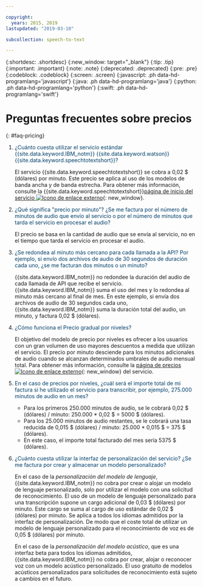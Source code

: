 ```yaml
---

copyright:
  years: 2015, 2019
lastupdated: "2019-03-10"

subcollection: speech-to-text

---
```


{:shortdesc: .shortdesc}
{:new_window: target="_blank"}
{:tip: .tip}
{:important: .important}
{:note: .note}
{:deprecated: .deprecated}
{:pre: .pre}
{:codeblock: .codeblock}
{:screen: .screen}
{:javascript: .ph data-hd-programlang='javascript'}
{:java: .ph data-hd-programlang='java'}
{:python: .ph data-hd-programlang='python'}
{:swift: .ph data-hd-programlang='swift'}

# Preguntas frecuentes sobre precios
{: #faq-pricing}

1.  <span style="color:#003F69">¿Cuánto cuesta utilizar el servicio estándar {{site.data.keyword.IBM_notm}} {{site.data.keyword.watson}} {{site.data.keyword.speechtotextshort}}?</span>

    El servicio {{site.data.keyword.speechtotextshort}} se cobra a 0,02 $ (dólares) por minuto. Este precio se aplica al uso de los modelos de banda ancha y de banda estrecha. Para obtener más información, consulte la {{site.data.keyword.speechtotextshort}}[página de inicio del servicio ![Icono de enlace externo](../../icons/launch-glyph.svg "Icono de enlace externo")](https://www.ibm.com/watson/developercloud/speech-to-text.html#pricing-block){: new_window}.

1.  <span style="color:#003F69">¿Qué significa "precio por minuto"? ¿Se me factura por el número de minutos de audio que envío al servicio o por el número de minutos que tarda el servicio en procesar el audio?</span>

    El precio se basa en la cantidad de audio que se envía al servicio, no en el tiempo que tarda el servicio en procesar el audio.

1.  <span style="color:#003F69">¿Se redondea al minuto más cercano para cada llamada a la API? Por ejemplo, si envío dos archivos de audio de 30 segundos de duración cada uno, ¿se me facturan dos minutos o un minuto?</span>

    {{site.data.keyword.IBM_notm}} no redondee la duración del audio de cada llamada de API que recibe el servicio. {{site.data.keyword.IBM_notm}} suma el uso del mes y lo redondea al minuto más cercano al final de mes. En este ejemplo, si envía dos archivos de audio de 30 segundos cada uno, {{site.data.keyword.IBM_notm}} suma la duración total del audio, un minuto, y factura 0,02 $ (dólares).

1.  <span id="graduated" style="color:#003F69">¿Cómo funciona el Precio gradual por niveles?</span>

    El objetivo del modelo de precio por niveles es ofrecer a los usuarios con un gran volumen de uso mayores descuentos a medida que utilizan el servicio. El precio por minuto desciende para los minutos adicionales de audio cuando se alcanzan determinados umbrales de audio mensual total. Para obtener más información, consulte la [página de precios ![Icono de enlace externo](../../icons/launch-glyph.svg "Icono de enlace externo")](https://{DomainName}/catalog/services/speech-to-text){: new_window} del servicio.

1.  <span style="color:#003F69">En el caso de precios por niveles, ¿cuál será el importe total de mi factura si he utilizado el servicio para transcribir, por ejemplo, 275.000 minutos de audio en un mes?</span>

    -   Para los primeros 250.000 minutos de audio, se le cobrará 0,02 $ (dólares) / minuto: 250.000 * 0,02 $ = 5000 $ (dólares).
    -   Para los 25.000 minutos de audio restantes, se le cobrará una tasa reducida de 0,015 $ (dólares) / minuto: 25.000 * 0,015 $ = 375 $ (dólares).
    -   En este caso, el importe total facturado del mes sería 5375 $ (dólares).

1.  <span style="color:#003F69">¿Cuánto cuesta utilizar la interfaz de personalización del servicio? ¿Se me factura por crear y almacenar un modelo personalizado?</span>

    En el caso de la *personalización del modelo de lenguaje*, {{site.data.keyword.IBM_notm}} no cobra por crear o alojar un modelo de lenguaje personalizado, solo por utilizar el modelo con una solicitud de reconocimiento. El uso de un modelo de lenguaje personalizado para una transcripción supone un cargo adicional de 0,03 $ (dólares) por minuto. Este cargo se suma al cargo de uso estándar de 0,02 $ (dólares) por minuto. Se aplica a todos los idiomas admitidos por la interfaz de personalización. De modo que el coste total de utilizar un modelo de lenguaje personalizado para el reconocimiento de voz es de 0,05 $ (dólares) por minuto.

    En el caso de la *personalización del modelo acústico*, que es una interfaz beta para todos los idiomas admitidos, {{site.data.keyword.IBM_notm}} no cobra por crear, alojar o reconocer voz con un modelo acústico personalizado. El uso gratuito de modelos acústicos personalizados para solicitudes de reconocimiento está sujeto a cambios en el futuro.
